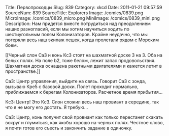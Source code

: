 Title: Первопроходцы 
Slug: 839 
Category: xkcd 
Date: 2011-01-21 09:57:59 
SourceNum: 839 
SourceTitle: Explorers 
Image: /comics/0839.png 
MicroImage: /comics/0839_micro.png 
MiniImage: /comics/0839_mini.png 
Description: Нам придется вместе потрудиться над преодолением наших разногласий, если мы хотим научиться ходить по шестиугольным полям Колонизаторов. Крайне неудачно, что мы потеряли весь наш экипаж пешек, когда пролетали рядом с Морским боем. 

[[Черный слон Сa3 и конь Кc3 стоят на шахматной доске 3 на 3. Оба на белых полях. На поле b2, тоже белом,  лежит запас продовольствия. Шахматная доска оснащена ракетными двигателями и кажется летит в пространстве.]]

Сa3: Центр управления, выйдите на связь. Говорит Сa3 с зонда, вызываю Крe5 с базовой доски. Полет проходит нормально, приближаемся к берегам Колонизаторов. Расчетное время прибытия...

Кc3: Центр! Это Кc3. Слон сложил весь наш провиант в середине, так что я не могу его достать. Я требую...

Сa3: Центр, конь получит свой провиант как только перестанет скакать вокруг и глумиться, как якобы хорошо на черных полях. Честное слово, я почти готов его съесть и закончить задание в одиночку.